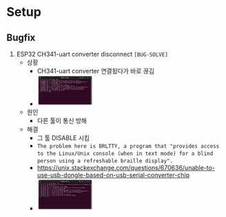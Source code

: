 # Setup


## Bugfix

1. ESP32 CH341-uart converter disconnect `[BUG-SOLVE]`
    - 상황
        - CH341-uart converter 연결됬다가 바로 끊김
        - <img src="./ESP32%20CH341-uart%20converter%20disconnect.png" width="30%" height="30%"></img>
    - 원인
        - 다른 툴이 통신 방해
    - 해결
        - 그 툴 DISABLE 시킴 
        - ```The problem here is BRLTTY, a program that "provides access to the Linux/Unix console (when in text mode) for a blind person using a refreshable braille display".```
        - https://unix.stackexchange.com/questions/670636/unable-to-use-usb-dongle-based-on-usb-serial-converter-chip
        - <img src="./ESP32%20CH341-uart%20converter%20connect.png" width="30%" height="30%"></img>
